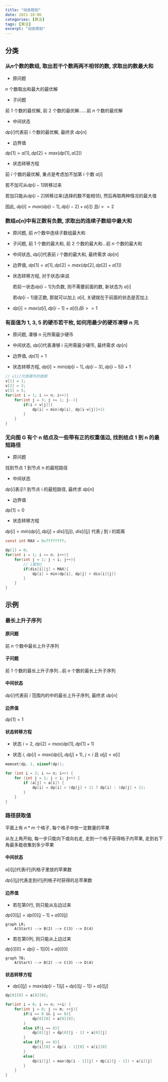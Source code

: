 ```yaml
---
title: "动态规划"
date: 2021-10-06
categories: [算法]
tags: [算法]
excerpt: "动态规划"
---
```


## 分类

### 从$n$个数的数组, 取出若干个数两两不相邻的数, 求取出的数最大和

- 原问题

$n$ 个数取出和最大的最优解

- 子问题

前 $1$ 个数的最优解, 前 $2$ 个数的最优解......前 $n$ 个数的最优解

- 中间状态

$dp[i]$代表前 i 个数的最优解, 最终求 $dp[n]$

- 边界值

$dp[1] = a[1], dp[2] = max(dp[1], a[2])$

- 状态转移方程

前 $i$ 个数的最优解, 重点是考虑加不加第 i 个数 $a[i]$

若不加可从$dp[i-1]$转移过来

若加只能从$dp[i-2]$转移过来(选择的数不能相邻), 然后再取两种情况的最大值

因此, $dp[i] = max( dp[i-1], dp[i-2]+a[i])$ 且$i>=2$

### 数组$a[n]$中有正数有负数, 求取出的连续子数组中最大和

- 原问题, 前 $n$个数中连续子数组最大和

- 子问题, 前 $1$ 个数的最大和, 前 $2$ 个数的最大和...前 $n$ 个数的最大和

- 中间状态, $dp[i]$代表前 $i$ 个数的最大和, 最终需求 $dp[n]$

- 边界值, $dp[1] = a[1], dp[2] = max(dp[2], dp[2]+a[1])$

- 状态转移方程, 对于状态$i$来说

    若前一状态$dp[i-1]$为负数, 则不需要前面的数, 新状态为 $a[i]$

    若$dp[i-1]$是正数, 那就可以加上 $a[i]$, 关键就在于前面的状态是否加上

- $dp[i]=max(a[i], dp[i-1] + a[i]) 且 i >= 1$

### 有面值为 1, 3, 5 的硬币若干枚, 如何用最少的硬币凑够 n 元

- 原问题, 凑够 n 元所需最少硬币

- 中间状态, $dp[i]$代表凑够 i 元所需最少硬币, 最终需求 $dp[n]$

- 边界值, $dp[1] = 1$

- 状态转移方程, $dp[i] = min(dp[i-1], dp[i-3], dp[i-5]) + 1$

```c
// v[i]代表硬币的面额
v[1] = 1;
v[2] = 3;
v[3] = 5;
for(int i = 1; i <= n; i++){
    for(int j = 3; j >= 1; j--){
        if(i > v[j]){
            dp[i] = min(dp[i], dp[i-v[j]]+1)
        }
    }
}
```

### 无向图 G 有个 n 结点及一些带有正的权重值边, 找到结点 1 到 n 的最短路径

- 原问题

找到节点 1 到节点 n 的最短路径

- 中间状态

$dp[i]$表示1 到节点 i 的最短路径, 最终求 $dp[n]$

- 边界值

$dp[1] = 0$

- 状态转移方程

$dp[i] = min(dp[i], dp[j]+dis[i][j])$, $dis[i][j]$ 代表 $j$ 到 $i$ 的距离

```c
const int MAX = 0x7fffffff;

dp[1] = 0;
for(int i = 1; i <= n; i++){
    for(int j = 1; j < i; j++){
        // i能到j
        if(dis[i][j] < MAX){
            dp[i] = min(dp[i], dp[j] + dis[i][j])
        }
    }
}
```

## 示例

### 最长上升子序列

#### 原问题

前 $n$ 个数中最长上升子序列

#### 子问题

前 $1$ 个数的最长上升子序列...前 $n$ 个数的最长上升子序列

#### 中间状态

$dp[i]$代表前 $i$ 范围内的中的最长上升子序列, 最终求 $dp[n]$

#### 边界值

$dp[1] = 1$

#### 状态转移方程

- 状态 $i = 2$, $dp[2] = max(dp[1], dp[1] + 1)$

- 状态 $i$, $dp[i] = max(dp[i], dp[j] + 1)$, $j < i$ 且 $a[j] < a[i]$

```c++
memset(dp, 1, sizeof(dp));

for (int i = 2; i <= n; i++) {
    for (int j = 1; j < i; j++) {
        if (a[j] < a[i]) {
            dp[i] = dp[i] > (dp[j] + 1) ? dp[i] : (dp[j] + 1);
        }
    }
}
```

### 路径获取值

平面上有 $n*m$ 个格子, 每个格子中放一定数量的苹果

从左上角开始, 每一步只能向下或向右走, 走到一个格子获得格子内苹果, 走到右下角最多能收集到多少苹果

#### 中间状态

$a[i][j]$代表i行j列格子里放的苹果数

$dp[i][j]$代表走到i行j列格子时获得的总苹果数

#### 边界值

- 若在第0行, 则只能从左边过来

$dp[0][j] = dp[0][j - 1] + a[0][j]$

```mermaid
graph LR;
    A(Start) --> B(2) --> C(3) --> D(4)
```

- 若在第0列, 则只能从上边过来

$dp[i][0] = dp[i - 1][0] + a[i][0]$

```mermaid
graph TB;
    A(Start) --> B(2) --> C(3) --> D(4)
```

#### 状态转移方程

- $dp[i][j] = max(dp[i - 1][j]+ dp[i][j - 1]) + a[i][j]$

```c
dp[0][0] = a[0][0];

for(int i = 0; i <= n; ++i) {
    for(int j = 0; j <= m; ++j){
        if(i == 0 && j == 0){
            dp[0][0] = a[0][0];
        }
        else if(i == 0){
            dp[0][j] = dp[0][j - 1] + a[0][j]
        }
        else if(j == 0){
            dp[i][0] = dp[i - 1][0] + a[i][0]
        }
        else{
            dp[i][j] = max(dp[i - 1][j] + dp[i][j - 1]) + a[i][j]
        }
    }
}
```


